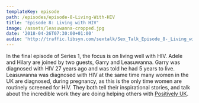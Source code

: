 ```yaml
---
templateKey: episode
path: /episodes/episode-8-Living-With-HIV
title: 'Episode 8: Living with HIV'
image: /assets/leasuwanna-cropped.jpg
date: '2018-04-26T07:30:00+01:00'
audio: 'http://traffic.libsyn.com/sextalk/Sex_Talk_Episode_8-_Living_with_HIV.mp3'
---
```

In the final episode of Series 1, the focus is on living well with HIV. Adele and Hilary are joined by two guests, Garry and Leasuwanna. Garry was diagnosed with HIV 27 years ago and was told he had 5 years to live. Leasuwanna was diagnosed with HIV at the same time many women in the UK are diagnosed, during pregnancy, as this is the only time women are routinely screened for HIV. They both tell their inspirational stories, and talk about the incredible work they are doing helping others with [Positively UK](http://positivelyuk.org/).
